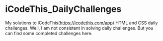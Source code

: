 # iCodeThis_DailyChallenges

My solutions to iCodeThis(https://icodethis.com/app) HTML and CSS daily challenges. Well, I am not consistent in solving daily challenges. But you can find some completed challenges here.
